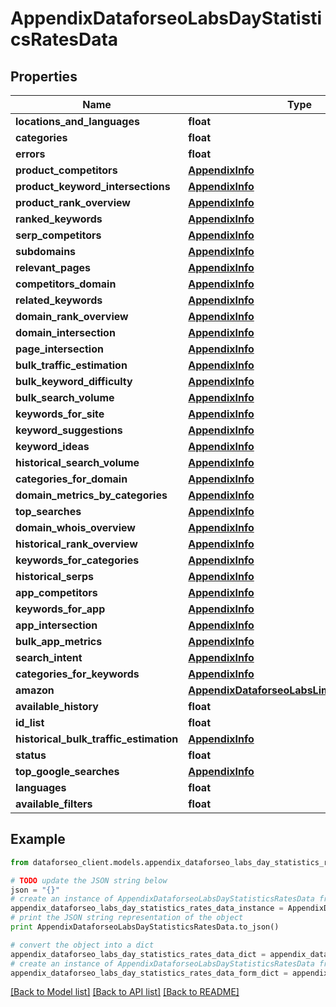 # AppendixDataforseoLabsDayStatisticsRatesData


## Properties

Name | Type | Description | Notes
------------ | ------------- | ------------- | -------------
**locations_and_languages** | **float** |  | [optional] 
**categories** | **float** |  | [optional] 
**errors** | **float** |  | [optional] 
**product_competitors** | [**AppendixInfo**](AppendixInfo.md) |  | [optional] 
**product_keyword_intersections** | [**AppendixInfo**](AppendixInfo.md) |  | [optional] 
**product_rank_overview** | [**AppendixInfo**](AppendixInfo.md) |  | [optional] 
**ranked_keywords** | [**AppendixInfo**](AppendixInfo.md) |  | [optional] 
**serp_competitors** | [**AppendixInfo**](AppendixInfo.md) |  | [optional] 
**subdomains** | [**AppendixInfo**](AppendixInfo.md) |  | [optional] 
**relevant_pages** | [**AppendixInfo**](AppendixInfo.md) |  | [optional] 
**competitors_domain** | [**AppendixInfo**](AppendixInfo.md) |  | [optional] 
**related_keywords** | [**AppendixInfo**](AppendixInfo.md) |  | [optional] 
**domain_rank_overview** | [**AppendixInfo**](AppendixInfo.md) |  | [optional] 
**domain_intersection** | [**AppendixInfo**](AppendixInfo.md) |  | [optional] 
**page_intersection** | [**AppendixInfo**](AppendixInfo.md) |  | [optional] 
**bulk_traffic_estimation** | [**AppendixInfo**](AppendixInfo.md) |  | [optional] 
**bulk_keyword_difficulty** | [**AppendixInfo**](AppendixInfo.md) |  | [optional] 
**bulk_search_volume** | [**AppendixInfo**](AppendixInfo.md) |  | [optional] 
**keywords_for_site** | [**AppendixInfo**](AppendixInfo.md) |  | [optional] 
**keyword_suggestions** | [**AppendixInfo**](AppendixInfo.md) |  | [optional] 
**keyword_ideas** | [**AppendixInfo**](AppendixInfo.md) |  | [optional] 
**historical_search_volume** | [**AppendixInfo**](AppendixInfo.md) |  | [optional] 
**categories_for_domain** | [**AppendixInfo**](AppendixInfo.md) |  | [optional] 
**domain_metrics_by_categories** | [**AppendixInfo**](AppendixInfo.md) |  | [optional] 
**top_searches** | [**AppendixInfo**](AppendixInfo.md) |  | [optional] 
**domain_whois_overview** | [**AppendixInfo**](AppendixInfo.md) |  | [optional] 
**historical_rank_overview** | [**AppendixInfo**](AppendixInfo.md) |  | [optional] 
**keywords_for_categories** | [**AppendixInfo**](AppendixInfo.md) |  | [optional] 
**historical_serps** | [**AppendixInfo**](AppendixInfo.md) |  | [optional] 
**app_competitors** | [**AppendixInfo**](AppendixInfo.md) |  | [optional] 
**keywords_for_app** | [**AppendixInfo**](AppendixInfo.md) |  | [optional] 
**app_intersection** | [**AppendixInfo**](AppendixInfo.md) |  | [optional] 
**bulk_app_metrics** | [**AppendixInfo**](AppendixInfo.md) |  | [optional] 
**search_intent** | [**AppendixInfo**](AppendixInfo.md) |  | [optional] 
**categories_for_keywords** | [**AppendixInfo**](AppendixInfo.md) |  | [optional] 
**amazon** | [**AppendixDataforseoLabsLimitsRatesDataInfo**](AppendixDataforseoLabsLimitsRatesDataInfo.md) |  | [optional] 
**available_history** | **float** |  | [optional] 
**id_list** | **float** |  | [optional] 
**historical_bulk_traffic_estimation** | [**AppendixInfo**](AppendixInfo.md) |  | [optional] 
**status** | **float** |  | [optional] 
**top_google_searches** | [**AppendixInfo**](AppendixInfo.md) |  | [optional] 
**languages** | **float** |  | [optional] 
**available_filters** | **float** |  | [optional] 

## Example

```python
from dataforseo_client.models.appendix_dataforseo_labs_day_statistics_rates_data import AppendixDataforseoLabsDayStatisticsRatesData

# TODO update the JSON string below
json = "{}"
# create an instance of AppendixDataforseoLabsDayStatisticsRatesData from a JSON string
appendix_dataforseo_labs_day_statistics_rates_data_instance = AppendixDataforseoLabsDayStatisticsRatesData.from_json(json)
# print the JSON string representation of the object
print AppendixDataforseoLabsDayStatisticsRatesData.to_json()

# convert the object into a dict
appendix_dataforseo_labs_day_statistics_rates_data_dict = appendix_dataforseo_labs_day_statistics_rates_data_instance.to_dict()
# create an instance of AppendixDataforseoLabsDayStatisticsRatesData from a dict
appendix_dataforseo_labs_day_statistics_rates_data_form_dict = appendix_dataforseo_labs_day_statistics_rates_data.from_dict(appendix_dataforseo_labs_day_statistics_rates_data_dict)
```
[[Back to Model list]](../README.md#documentation-for-models) [[Back to API list]](../README.md#documentation-for-api-endpoints) [[Back to README]](../README.md)


